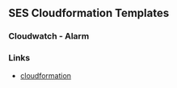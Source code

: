 ## SES Cloudformation Templates

### Cloudwatch - Alarm


### Links

- [cloudformation](https://docs.aws.amazon.com/AWSCloudFormation/latest/UserGuide/AWS_SES.html)